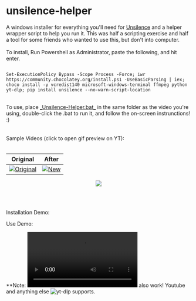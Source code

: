 
# unsilence-helper
A windows installer for everything you'll need for <a href="https://github.com/lagmoellertim/unsilence"> Unsilence</a> and a helper wrapper script to help you run it. This was half a scripting exercise and half a tool for some friends who wanted to use this, but don't into computer.
<br>
<br>
To install, Run Powershell as Administrator, paste the following, and hit enter.
<br>
<pre><code>
Set-ExecutionPolicy Bypass -Scope Process -Force; iwr https://community.chocolatey.org/install.ps1 -UseBasicParsing | iex; choco install -y vcredist140 microsoft-windows-terminal ffmpeg python yt-dlp; pip install unsilence --no-warn-script-location
</code></pre>

<br>
To use, place <a href="https://github.com/edeloya/unsilence-helper/releases/latest/download/Unsilence-Helper.bat">_Unsilence-Helper.bat_</a> in the same folder as the video you're using, double-click the .bat to run it, and follow the on-screen instrunctions! :)
<br>
<br>
<br>
Sample Videos (click to open gif preview on YT):
<br>
<br>

|Original|After|
|---|---|
|[![Original][Original_gif]][Original_vid]|[![New][new_gif]][new_vid]|

<p align="center">
  <p align="center">
  <img src="https://user-images.githubusercontent.com/54195989/117718727-129c8d00-b1a2-11eb-9a76-384d8b020f21.png">
</p>

[Original_gif]: https://user-images.githubusercontent.com/54195989/117728468-213d7100-b1af-11eb-83c4-bd0c10e72843.gif
[Original_vid]: https://youtu.be/Qv6s877vG1s

[new_gif]: https://user-images.githubusercontent.com/54195989/117728500-2a2e4280-b1af-11eb-868c-4a01935e73f7.gif
[new_vid]: https://youtu.be/_zW2hLidZM4

<br>
<br>

Installation Demo:


Use Demo:




**Note: ![Links](https://user-images.githubusercontent.com/54195989/117737888-6ae28780-b1c0-11eb-8db8-95c0e22e7c03.mp4) also work! Youtube and anything else ![yt-dlp](https://github.com/yt-dlp/yt-dlp) supports.
